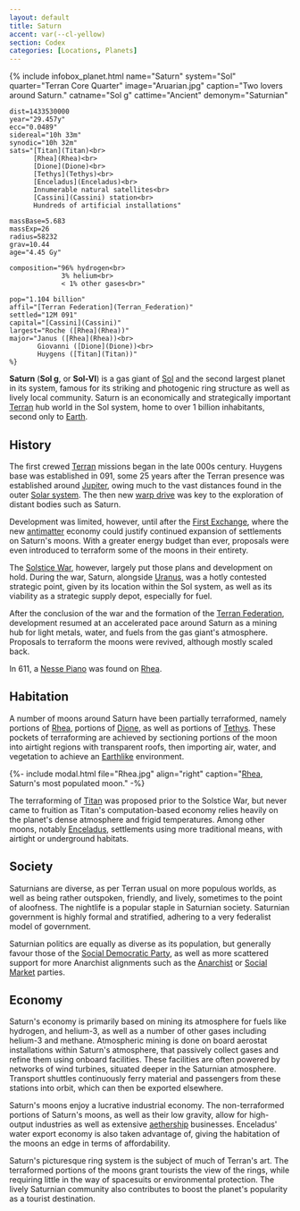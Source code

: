 ```yaml
---
layout: default
title: Saturn
accent: var(--cl-yellow)
section: Codex
categories: [Locations, Planets]
---
```

{% include infobox_planet.html
    name="Saturn"
    system="Sol" 
    quarter="Terran Core Quarter"
    image="Aruarian.jpg"
    caption="Two lovers around Saturn."
    catname="Sol g"
    cattime="Ancient"
    demonym="Saturnian"

    dist=1433530000
    year="29.457y"
    ecc="0.0489"
    sidereal="10h 33m"
    synodic="10h 32m"
    sats="[Titan](Titan)<br>
          [Rhea](Rhea)<br>
          [Dione](Dione)<br>
          [Tethys](Tethys)<br>
          [Enceladus](Enceladus)<br>
          Innumerable natural satellites<br>
          [Cassini](Cassini) station<br>
          Hundreds of artificial installations"

    massBase=5.683
    massExp=26
    radius=58232
    grav=10.44
    age="4.45 Gy"

    composition="96% hydrogen<br>
                 3% helium<br>
                 < 1% other gases<br>"

    pop="1.104 billion"
    affil="[Terran Federation](Terran_Federation)"
    settled="12M 091"
    capital="[Cassini](Cassini)"
    largest="Roche ([Rhea](Rhea))"
    major="Janus ([Rhea](Rhea))<br>
           Giovanni ([Dione](Dione))<br>
           Huygens ([Titan](Titan))"
    %}

**Saturn** (**Sol g**, or **Sol-VI**) is a gas giant of [Sol](Sol) and the second largest planet in
its system, famous for its striking and photogenic ring structure as well as lively local community.
Saturn is an economically and strategically important [Terran](Terran_Federation) hub world in the
Sol system, home to over 1 billion inhabitants, second only to [Earth](Earth).

## History
The first crewed [Terran](Terran) missions began in the late 000s century. Huygens base was established
in 091, some 25 years after the Terran presence was established around [Jupiter](Jupiter), owing much
to the vast distances found in the outer [Solar system](Solar_system). The then new [warp drive](Warp_drive)
was key to the exploration of distant bodies such as Saturn.

Development was limited, however, until after the [First Exchange](First_Exchange), where the new
[antimatter](antimatter) economy could justify continued expansion of settlements on Saturn's moons.
With a greater energy budget than ever, proposals were even introduced to terraform some of the moons
in their entirety.

The [Solstice War](Solstice_War), however, largely put those plans and development on hold. During
the war, Saturn, alongside [Uranus](Uranus), was a hotly contested strategic point, given by its
location within the Sol system, as well as its viability as a strategic supply depot, especially
for fuel.

After the conclusion of the war and the formation of the [Terran Federation](Terran_Federation),
development resumed at an accelerated pace around Saturn as a mining hub for light metals, water, and
fuels from the gas giant's atmosphere. Proposals to terraform the moons were revived, although mostly
scaled back.

In 611, a [Nesse Piano](Nesse_Piano_Mystery) was found on [Rhea](Rhea).

## Habitation
A number of moons around Saturn have been partially terraformed, namely portions of [Rhea](Rhea),
portions of [Dione](Dione), as well as portions of [Tethys](Tethys). These pockets of terraforming
are achieved by sectioning portions of the moon into airtight regions with transparent roofs, then
importing air, water, and vegetation to achieve an [Earthlike](Earth) environment.

{%- include modal.html file="Rhea.jpg" align="right"
   caption="[Rhea](Rhea), Saturn's most populated moon." -%}

The terraforming of [Titan](Titan) was proposed prior to the Solstice War, but never came to fruition
as Titan's computation-based economy relies heavily on the planet's dense atmosphere and frigid
temperatures. Among other moons, notably [Enceladus](Enceladus), settlements using more traditional
means, with airtight or underground habitats.

## Society
Saturnians are diverse, as per Terran usual on more populous worlds, as well as being rather outspoken,
friendly, and lively, sometimes to the point of aloofness. The nightlife is a popular staple in
Saturnian society. Saturnian government is highly formal and stratified, adhering to a very federalist
model of government.

Saturnian politics are equally as diverse as its population, but generally favour those of the
[Social Democratic Party](Social_Democratic_Party), as well as more scattered support for more Anarchist
alignments such as the [Anarchist](Anarchist_Party) or [Social Market](Social_Market_Party) parties.

## Economy
Saturn's economy is primarily based on mining its atmosphere for fuels like hydrogen, and helium-3,
as well as a number of other gases including helium-3 and methane. Atmospheric mining is done on board
aerostat installations within Saturn's atmosphere, that passively collect gases and refine them using
onboard facilities. These facilities are often powered by networks of wind turbines, situated deeper
in the Saturnian atmosphere. Transport shuttles continuously ferry material and passengers from these
stations into orbit, which can then be exported elsewhere.

Saturn's moons enjoy a lucrative industrial economy. The non-terraformed portions of Saturn's moons,
as well as their low gravity, allow for high-output industries as well as extensive [aethership](Aethership)
businesses. Enceladus' water export economy is also taken advantage of, giving the habitation of the
moons an edge in terms of affordability.

Saturn's picturesque ring system is the subject of much of Terran's art. The terraformed portions of
the moons grant tourists the view of the rings, while requiring little in the way of spacesuits or
environmental protection. The lively Saturnian community also contributes to boost the planet's
popularity as a tourist destination.
